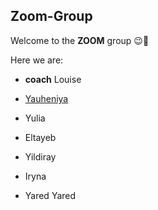 ## Zoom-Group

Welcome to the **ZOOM** group 😉👋

Here we are:

* **coach** Louise

* [Yauheniya](Yauheniya.md)

* Yulia

* Eltayeb

* Yildiray

* Iryna

* Yared Yared
